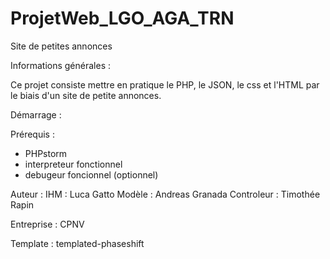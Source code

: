 # ProjetWeb_LGO_AGA_TRN
Site de petites annonces


Informations générales : 

Ce projet consiste mettre en pratique le PHP, le JSON, le css et l'HTML par le biais d'un 
site de petite annonces.

Démarrage : 

Prérequis : 
- PHPstorm 
- interpreteur fonctionnel
- debugeur foncionnel (optionnel)

Auteur : 
	IHM : 		Luca Gatto
	Modèle : 	Andreas Granada
	Controleur : 	Timothée Rapin

Entreprise : CPNV





Template : templated-phaseshift